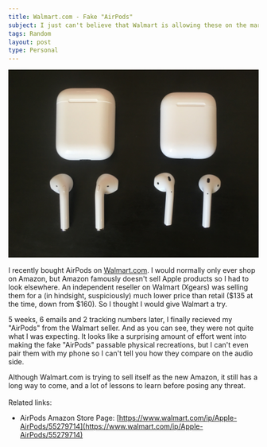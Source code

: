```yaml
---
title: Walmart.com - Fake "AirPods"
subject: I just can't believe that Walmart is allowing these on the marketplace
tags: Random
layout: post
type: Personal
---
```


![AirPods Side by Side Comparison](/images/airpods/side_by_side.jpg)

I recently bought AirPods on [Walmart.com](Walmart.com). I would normally only ever
shop on Amazon, but Amazon famously doesn't sell Apple products so I had to look elsewhere.
An independent reseller on Walmart (Xgears) was selling them for a (in hindsight, suspiciously)
much lower price than retail ($135 at the time, down from $160). So I thought I would give
Walmart a try.

5 weeks, 6 emails and 2 tracking numbers later, I finally recieved my "AirPods" from the Walmart seller.
And as you can see, they were not quite what I was expecting. It looks like a surprising amount
of effort went into making the fake "AirPods" passable physical recreations, but I can't even pair
them with my phone so I can't tell you how they compare on the audio side.

Although Walmart.com is trying to sell itself as the new Amazon, it still has a long
way to come, and a lot of lessons to learn before posing any threat.
<br/>
<br/>
Related links:

 - AirPods Amazon Store Page: [https://www.walmart.com/ip/Apple-AirPods/55279714](https://www.walmart.com/ip/Apple-AirPods/55279714)

<br/><br/><br/><br/><br/><br/><br/><br/><br/>